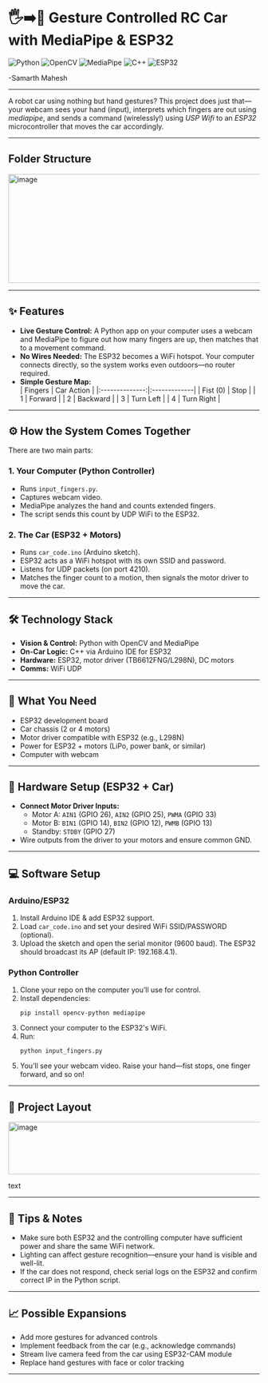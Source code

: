 


# 🖐️➡️🚗 Gesture Controlled RC Car with MediaPipe & ESP32

![Python](https://img.shields.io/badge/Python-3776AB?style=for-the-badge&logo=python&logoColor=white)
![OpenCV](https://img.shields.io/badge/OpenCV-5C3EE8?style=for-the-badge&logo=opencv&logoColor=white)
![MediaPipe](https://img.shields.io/badge/MediaPipe-007F7F?style=for-the-badge&logo=google&logoColor=white)
![C++](https://img.shields.io/badge/C%2B%2B-00599C?style=for-the-badge&logo=c%2B%2B&logoColor=white)
![ESP32](https://img.shields.io/badge/ESP32-E7352C?style=for-the-badge&logo=espressif&logoColor=white)

-Samarth Mahesh

---

A robot car using nothing but hand gestures? This project does just that—your webcam sees your hand (input), interprets which fingers are out using *mediapipe*, and sends a command (wirelessly!) using *USP Wifi* to an *ESP32* microcontroller that moves the car accordingly.

---
## Folder Structure

<img width="983" height="218" alt="image" src="https://github.com/user-attachments/assets/c00054e0-b6ae-4c57-b643-f10f7db7ac6f" />


---
## ✨ Features

- **Live Gesture Control:** A Python app on your computer uses a webcam and MediaPipe to figure out how many fingers are up, then matches that to a movement command.
- **No Wires Needed:** The ESP32 becomes a WiFi hotspot. Your computer connects directly, so the system works even outdoors—no router required.
- **Simple Gesture Map:**  
  | Fingers        | Car Action    |
  |:--------------:|:-------------|
  | Fist (0)       | Stop         |
  | 1              | Forward      |
  | 2              | Backward     |
  | 3              | Turn Left    |
  | 4              | Turn Right   |

---

## ⚙️ How the System Comes Together

There are two main parts:

### 1. Your Computer (Python Controller)
- Runs `input_fingers.py`.
- Captures webcam video.
- MediaPipe analyzes the hand and counts extended fingers.
- The script sends this count by UDP WiFi to the ESP32.

### 2. The Car (ESP32 + Motors)
- Runs `car_code.ino` (Arduino sketch).
- ESP32 acts as a WiFi hotspot with its own SSID and password.
- Listens for UDP packets (on port 4210).
- Matches the finger count to a motion, then signals the motor driver to move the car.

---

## 🛠️ Technology Stack

- **Vision & Control:** Python with OpenCV and MediaPipe
- **On-Car Logic:** C++ via Arduino IDE for ESP32
- **Hardware:** ESP32, motor driver (TB6612FNG/L298N), DC motors
- **Comms:** WiFi UDP

---

## 🛒 What You Need

- ESP32 development board
- Car chassis (2 or 4 motors)
- Motor driver compatible with ESP32 (e.g., L298N)
- Power for ESP32 + motors (LiPo, power bank, or similar)
- Computer with webcam

---

## 🔌 Hardware Setup (ESP32 + Car)

- **Connect Motor Driver Inputs:**
  - Motor A: `AIN1` (GPIO 26), `AIN2` (GPIO 25), `PWMA` (GPIO 33)
  - Motor B: `BIN1` (GPIO 14), `BIN2` (GPIO 12), `PWMB` (GPIO 13)
  - Standby: `STDBY` (GPIO 27)
- Wire outputs from the driver to your motors and ensure common GND.

---

## 💻 Software Setup

### Arduino/ESP32

1. Install Arduino IDE & add ESP32 support.
2. Load `car_code.ino` and set your desired WiFi SSID/PASSWORD (optional).
3. Upload the sketch and open the serial monitor (9600 baud). The ESP32 should broadcast its AP (default IP: 192.168.4.1).

### Python Controller

1. Clone your repo on the computer you’ll use for control.
2. Install dependencies:
    ```
    pip install opencv-python mediapipe
    ```
3. Connect your computer to the ESP32's WiFi.
4. Run:
    ```
    python input_fingers.py
    ```
5. You’ll see your webcam video. Raise your hand—fist stops, one finger forward, and so on!

---

## 📂 Project Layout

<img width="958" height="105" alt="image" src="https://github.com/user-attachments/assets/3403984c-63e1-4267-8de1-8bde63b83edb" />


text

---

## 📝 Tips & Notes

- Make sure both ESP32 and the controlling computer have sufficient power and share the same WiFi network.
- Lighting can affect gesture recognition—ensure your hand is visible and well-lit.
- If the car does not respond, check serial logs on the ESP32 and confirm correct IP in the Python script.

---

## 📈 Possible Expansions

- Add more gestures for advanced controls
- Implement feedback from the car (e.g., acknowledge commands)
- Stream live camera feed from the car using ESP32-CAM module
- Replace hand gestures with face or color tracking

---



